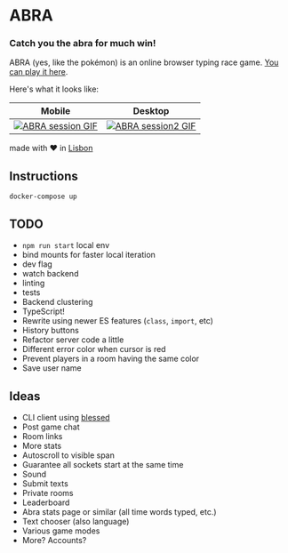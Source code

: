 # ABRA
### Catch you the abra for much win!
ABRA (yes, like the pokémon) is an online browser typing race game.
[You can play it here](https://abra.fly.dev).

Here's what it looks like:

| Mobile                                                    | Desktop                                                            |
| --------------------------------------------------------- | ------------------------------------------------------------------ |
| [![ABRA session GIF](abra.gif)](https://abra.fly.dev)     | [![ABRA session2 GIF](abra_desktop.gif)](https://abra.fly.dev)     |

made with :heart: in [Lisbon](https://en.wikipedia.org/wiki/Lisbon)

## Instructions
`docker-compose up`

## TODO
 * `npm run start` local env
 * bind mounts for faster local iteration
 * dev flag
 * watch backend
 * linting
 * tests
 * Backend clustering
 * TypeScript!
 * Rewrite using newer ES features (`class`, `import`, etc)
 * History buttons
 * Refactor server code a little
 * Different error color when cursor is red
 * Prevent players in a room having the same color
 * Save user name

## Ideas
 * CLI client using [blessed](https://github.com/chjj/blessed)
 * Post game chat
 * Room links
 * More stats
 * Autoscroll to visible span
 * Guarantee all sockets start at the same time
 * Sound
 * Submit texts
 * Private rooms
 * Leaderboard
 * Abra stats page or similar (all time words typed, etc.)
 * Text chooser (also language)
 * Various game modes
 * More? Accounts?
